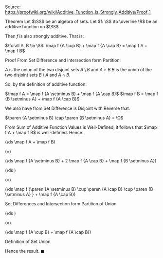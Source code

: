# 

Source: https://proofwiki.org/wiki/Additive_Function_is_Strongly_Additive/Proof_1

Theorem
Let $\SS$ be an algebra of sets.
Let $f: \SS \to \overline \R$ be an additive function on $\SS$.

Then $f$ is also strongly additive.
That is:

$\forall A, B \in \SS: \map f {A \cup B} + \map f {A \cap B} = \map f A + \map f B$


Proof
From Set Difference and Intersection form Partition:

$A$ is the union of the two disjoint sets $A \setminus B$ and $A \cap B$
$B$ is the union of the two disjoint sets $B \setminus A$ and $A \cap B$.

So, by the definition of additive function:

$\map f A = \map f {A \setminus B} + \map f {A \cap B}$
$\map f B = \map f {B \setminus A} + \map f {A \cap B}$

We also have from Set Difference is Disjoint with Reverse that:

$\paren {A \setminus B} \cap \paren {B \setminus A} = \O$

From Sum of Additive Function Values is Well-Defined, it follows that $\map f A + \map f B$ is well-defined.
Hence:














\(\ds \map f A + \map f B\)

\(=\)







\(\ds \map f {A \setminus B} + 2 \map f {A \cap B} + \map f {B \setminus A}\)




















\(\ds \)

\(=\)







\(\ds \map f {\paren {A \setminus B} \cup \paren {A \cap B} \cup \paren {B \setminus A} } + \map f {A \cap B}\)





Set Differences and Intersection form Partition of Union














\(\ds \)

\(=\)







\(\ds \map f {A \cup B} + \map f {A \cap B}\)





Definition of Set Union



Hence the result.
$\blacksquare$





